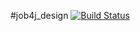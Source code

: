 #job4j_design
[![Build Status](https://travis-ci.com/k-r-3/job4j_design.svg?branch=main)](https://travis-ci.com/k-r-3/job4j_design)
